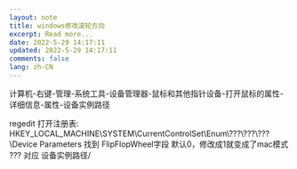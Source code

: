 ```yaml
---
layout: note
title: windows修改滚轮方向
excerpt: Read more...
date: 2022-5-29 14:17:11
updated: 2022-5-29 14:17:11
comments: false
lang: zh-CN
---
```


计算机-右键-管理-系统工具-设备管理器-鼠标和其他指针设备-打开鼠标的属性-详细信息-属性-设备实例路径

regedit 打开注册表:
HKEY_LOCAL_MACHINE\SYSTEM\CurrentControlSet\Enum\\???\\???\\???\Device Parameters 找到 FlipFlopWheel字段 默认0，修改成1就变成了mac模式 ??? 对应 设备实例路径/
  